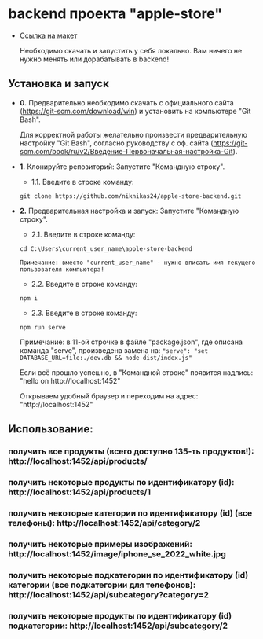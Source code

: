 # backend проекта "apple-store"

- [Ссылка на макет](https://www.figma.com/design/EQC47Bzy09sBIVIj7iF3ij/Итоговый-проект-"Проектный-семинар"?node-id=2-2&p=f)

   Необходимо скачать и запустить у себя локально. Вам ничего не нужно менять или дорабатывать в backend!


## Установка и запуск

- **0.** Предварительно необходимо скачать с официального сайта (https://git-scm.com/download/win) и установить на компьютере "Git Bash".

   Для корректной работы желательно произвести предварительную настройку "Git Bash", согласно руководству с оф. сайта (https://git-scm.com/book/ru/v2/Введение-Первоначальная-настройка-Git).

- **1.** Клонируйте репозиторий:
   Запустите "Командную строку".
   
    - 1.1. Введите в строке команду:

    `git clone https://github.com/niknikas24/apple-store-backend.git`

- **2.** Предварительная настройка и запуск:
   Запустите "Командную строку".
   
   - 2.1. Введите в строке команду:

    `cd C:\Users\current_user_name\apple-store-backend`

    `Примечание: вместо "current_user_name" - нужно вписать имя текущего пользователя компьютера!`

   - 2.2. Введите в строке команду:
   
   `npm i`
   
   - 2.3. Введите в строке команду:
   
   `npm run serve` 
   
   Примечание: в 11-ой строчке в файле "package.json", где описана команда "serve", произведена замена на: 
   `"serve": "set DATABASE_URL=file:./dev.db && node dist/index.js"` 

    Если всё прошло успешно, в "Командной строке" появится надпись: "hello on http://localhost:1452"

    Открываем удобный браузер и переходим на адрес: "http://localhost:1452"


## Использование:

### получить все продукты (всего доступно 135-ть продуктов!): http://localhost:1452/api/products/

### получить некоторые продукты по идентификатору (id): http://localhost:1452/api/products/1 

### получить некоторые категории по идентификатору (id) (все телефоны): http://localhost:1452/api/category/2

### получить некоторые примеры изображений: http://localhost:1452/image/iphone_se_2022_white.jpg

### получить некоторые подкатегории по идентификатору (id) категории (все подкатегории для телефонов): http://localhost:1452/api/subcategory?category=2

### получить некоторые продукты по идентификатору (id) подкатегории: http://localhost:1452/api/subcategory/2
